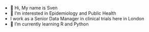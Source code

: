 - 👋 Hi, My name is Sven
- 👀 I’m interested in Epidemiology and Public Health
- I work as a Senior Data Manager in clinical trials here in London
- 🌱 I’m currently learning R and Python

